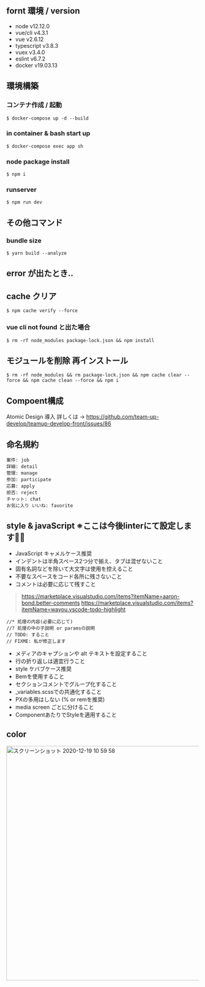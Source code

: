 ## fornt 環境 / version
- node v12.12.0
- vue/cli v4.3.1
- vue v2.6.12 
- typescript v3.8.3 
- vuex v3.4.0
- eslint v6.7.2
- docker v19.03.13

## 環境構築
### コンテナ作成 / 起動
```
$ docker-compose up -d --build
```

### in container & bash start up
```
$ docker-compose exec app sh
```

### node package install
```
$ npm i
```

### runserver
```
$ npm run dev
```

## その他コマンド
### bundle size 

```
$ yarn build --analyze
```
## error が出たとき..
## cache クリア
```
$ npm cache verify --force
```

### vue cli not found と出た場合
```
$ rm -rf node_modules package-lock.json && npm install
```

## モジュールを削除 再インストール
```
$ rm -rf node_modules && rm package-lock.json && npm cache clear --force && npm cache clean --force && npm i
```

## Compoent構成
Atomic Design 導入 
詳しくは → https://github.com/team-up-develop/teamup-develop-front/issues/86

## 命名規約
```
案件: job
詳細: detail
管理: manage
参加: participate
応募: apply
拒否: reject
チャット: chat
お気に入り いいね: favorite
```

## style & javaScript ※ここは今後linterにて設定します🙇‍♂️
- JavaScript キャメルケース推奨
- インデントは半角スペース2つ分で揃え、タブは混ぜないこと
- 固有名詞などを除いて大文字は使用を控えること
- 不要なスペースをコード各所に残さないこと
- コメントは必要に応じて残すこと
> https://marketplace.visualstudio.com/items?itemName=aaron-bond.better-comments
> https://marketplace.visualstudio.com/items?itemName=wayou.vscode-todo-highlight
```
//* 処理の内容(必要に応じて)
//? 処理の中の子説明 or paramsの説明
// TODO: すること
// FIXME: 私が修正します
```

- メディアのキャプションや alt テキストを設定すること
- 行の折り返しは適宜行うこと
- style ケバブケース推奨
- Bemを使用すること
- セクションコメントでグループ化すること
- _variables.scssでの共通化すること
- PXの多用はしない (% or remを推奨)
- media screen ごとに分けること
- ComponentあたりでStyleを適用すること

## color
<img width="612" alt="スクリーンショット 2020-12-19 10 59 58" src="https://user-images.githubusercontent.com/56709557/102679879-7673e880-41f6-11eb-8889-27143779a070.png">
